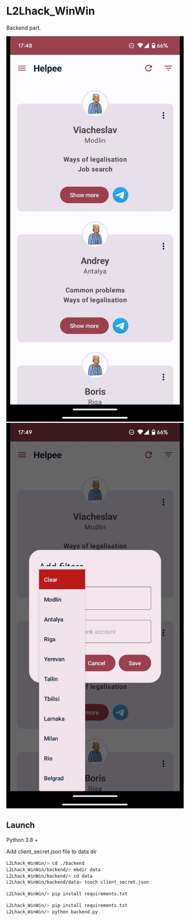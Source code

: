 # L2Lhack_WinWin

Backend part.

![image1](https://github.com/kraslav4ik/L2Lhack_WinWin/blob/backend-dev/pictures/photo_2022-11-22_13-21-50.jpg) 
![image2](https://github.com/kraslav4ik/L2Lhack_WinWin/blob/backend-dev/pictures/photo_2022-11-22_13-21-57.jpg)


## Launch

Python 3.8 +

Add client_secret.json file to data dir

```bash
L2Lhack_WinWin/> cd ./backend
L2Lhack_WinWin/backend/> mkdir data
L2Lhack_WinWin/backend/> cd data
L2Lhack_WinWin/backend/data> touch client_secret.json
```

```bash
L2Lhack_WinWin/> pip install requirements.txt
```

```bash
L2Lhack_WinWin/> pip install requirements.txt
L2Lhack_WinWin/> python backend.py
```
